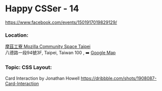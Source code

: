 # Happy CSSer - 14

https://www.facebook.com/events/1501917019829129/

### Location:  

[摩茲工寮 Mozilla Community Space Taipei](http://moztw.org/space/)  
八德路一段94號3F, Taipei, Taiwan 100 , ➡️️ [Google Map](https://goo.gl/maps/eAd7X)

### Topic: CSS Layout: 

Card Interaction by Jonathan Howell
https://dribbble.com/shots/1908087-Card-Interaction
